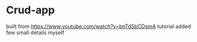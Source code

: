 # Crud-app

built from https://www.youtube.com/watch?v=bnTdSbCDsmA tutorial
added few small details myself
